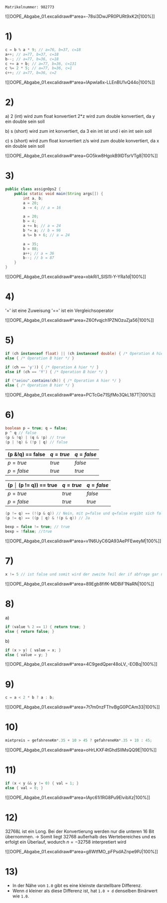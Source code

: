 `Matrikelnummer: 982773`

![[OOPE_Abgabe_01.excalidraw#^area=-78si3DwJPR0PURt9xK2t|100%]]

# 1)

```java
c = b % a * 9; // a=76, b=37, c=18
a++; // a=77, b=37, c=18
b--; // a=77, b=36, c=18
c += a + b; // a=77, b=36, c=131
c %= 2 * 5; // a=77, b=36, c=1
c++; // a=77, b=36, c=2
```

<div style='page-break-after: always;'></div>

![[OOPE_Abgabe_01.excalidraw#^area=lApwla6x-LLEnBU1vQ44o|100%]]

# 2)

a)
2 (int) wird zum float konvertiert
2\*z wird zum double konvertiert, da y ein double sein soll

b)
s (short) wird zum int konvertiert, da 3 ein int ist und i ein int sein soll

c)
s (short) wird zum float konvertiert
z/s wird zum double konvertiert, da x ein double sein soll

<div style='page-break-after: always;'></div>

![[OOPE_Abgabe_01.excalidraw#^area=GO5kw8HgokB9lDTsrVTg8|100%]]

# 3)

```java
public class assignOps2 {
	public static void main(String args[]) {
		int a, b;
		a = 20;
		a -= 4; // a = 16

		a = 20;
		b = 4;
		a += b; // a = 24
		b *= a; // b = 96
		a %= b + 6; // a = 24

		a = 35;
		b = 88;
		a++; // a = 36
		b--; // b = 87
	}
}
```

<div style='page-break-after: always;'></div>

![[OOPE_Abgabe_01.excalidraw#^area=xbkRi1_SISl1l-Y-YRa1d|100%]]

# 4)

'=' ist eine Zuweisung
'==' ist ein Vergleichsoperator

<div style='page-break-after: always;'></div>

![[OOPE_Abgabe_01.excalidraw#^area=Z6Ofvqjch1PZNOzuZja56|100%]]

# 5)

```java
if (ch instanceof float) || (ch instanceof double) { /* Operation A hier */ }
else { /* Operation B hier */ }
```

```java
if (ch == 'y')) { /* Operation A hier */ }
else if (ch == 'Y') { /* Operation B hier */ }
```

```java
if ("aeiou".contains(ch)) { /* Operation A hier */ }
else { /* Operation B hier */ }
```

<div style='page-break-after: always;'></div>

![[OOPE_Abgabe_01.excalidraw#^area=PCTcGe71SjfMo3QkL187T|100%]]

# 6)

```java
boolean p = true; q = false;
p ^ q // false
(p & !q) | (q & !p) // true
(p | !q) & (!p | q) // false
```

| $\text{(p \& !q) == false}$ | $q = true$ | $q = false$ |
| --------------------------- | ---------- | ----------- |
| $p = true$                  | $true$     | $false$     |
| $p = false$                 | $true$     | $true$      |

| $\text{(p │ (p != q)) == true}$ | $q = true$ | $q = false$ |
| ------------------------------- | ---------- | ----------- |
| $p = true$                      | $true$     | $false$     |
| $p = false$                     | $true$     | $true$      |

```java
(p != q) == (!(p & q)) // Nein, mit p=false und q=false ergibt sich false == true
(p != q) == ((p | q) & !(p & q)) // Ja
```

```java
bexp = false != true; // true
bexp = !false; //true
```

<div style='page-break-after: always;'></div>

![[OOPE_Abgabe_01.excalidraw#^area=v1N6UyC6QA93AePFEweyM|100%]]

# 7)

```java
x != 5 // ist false und somit wird der zweite Teil der if abfrage gar nicht erst geprüft
```

<div style='page-break-after: always;'></div>

![[OOPE_Abgabe_01.excalidraw#^area=89Egb8fifK-MDBiF1NaRN|100%]]

# 8)

a)

```java
if (value % 2 == 1) { return true; }
else { return false; }
```

b)

```java
if (x > y) { value = x; }
else { value = y; }
```

<div style='page-break-after: always;'></div>

![[OOPE_Abgabe_01.excalidraw#^area=4C9gedQper48oLV_-EOBq|100%]]

# 9)

```java
c = a < 2 * b ? a : b;
```

<div style='page-break-after: always;'></div>

![[OOPE_Abgabe_01.excalidraw#^area=7t7m0nzFThvBgG0PCAm33|100%]]

# 10)

```java
mietpreis = gefahreneKm*.35 + 10 > 45 ? gefahreneKm*.35 + 10 : 45;
```

<div style='page-break-after: always;'></div>

![[OOPE_Abgabe_01.excalidraw#^area=oHrLKXF4tGhdSlIMsQQ9E|100%]]

# 11)

```java
if (x < y && y != 0) { val = 1; }
else { val = 0; }
```

<div style='page-break-after: always;'></div>

![[OOPE_Abgabe_01.excalidraw#^area=IAyc61i1RG8Pu9ElvibXz|100%]]

# 12)

$32768L$ ist ein Long. Bei der Konvertierung werden nur die unteren 16 Bit übernommen.
-> Somit liegt 32768 außerhalb des Wertebereiches und es erfolgt ein Überlauf, wodurch $n=-32758$ interpretiert wird

<div style='page-break-after: always;'></div>

![[OOPE_Abgabe_01.excalidraw#^area=g8WtfMO_pFPsdAZnpe9PJ|100%]]

# 13)

- In der Nähe von `1.0` gibt es eine kleinste darstellbare Differenz.
- Wenn `d` kleiner als diese Differenz ist, hat `1.0 + d` denselben Binärwert wie `1.0`.
